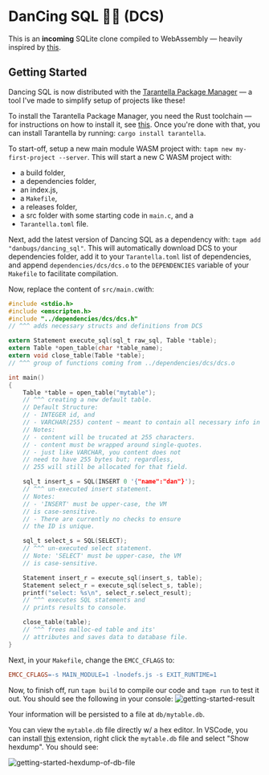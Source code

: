 # DanCing SQL 💃📂 (DCS)

This is an **incoming** SQLite clone compiled to WebAssembly — heavily inspired by [this](https://cstack.github.io/db_tutorial/).

## Getting Started

Dancing SQL is now distributed with the [Tarantella Package Manager](https://github.com/danbugs/tarantella) — a tool I've made to simplify setup of projects like these!

To install the Tarantella Package Manager, you need the Rust toolchain — for instructions on how to install it, see [this](https://www.rust-lang.org/tools/install). Once you're done with that, you can install Tarantella by running: `cargo install tarantella`.

To start-off, setup a new main module WASM project with: `tapm new my-first-project --server`. This will start a new C WASM project with:

- a build folder,
- a dependencies folder,
- an index.js,
- a `Makefile`,
- a releases folder,
- a src folder with some starting code in `main.c`, and a
- `Tarantella.toml` file.

Next, add the latest version of Dancing SQL as a dependency with: `tapm add "danbugs/dancing_sql"`. This will automatically download DCS to your dependencies folder, add it to your `Tarantella.toml` list of dependencies, and append `dependencies/dcs/dcs.o` to the `DEPENDENCIES` variable of your `Makefile` to facilitate compilation.

Now, replace the content of `src/main.c`with:

```C
#include <stdio.h>
#include <emscripten.h>
#include "../dependencies/dcs/dcs.h"
// ^^^ adds necessary structs and definitions from DCS

extern Statement execute_sql(sql_t raw_sql, Table *table);
extern Table *open_table(char *table_name);
extern void close_table(Table *table);
// ^^^ group of functions coming from ../dependencies/dcs/dcs.o

int main()
{
    Table *table = open_table("mytable");
    // ^^^ creating a new default table.
    // Default Structure:
    // - INTEGER id, and
    // - VARCHAR(255) content ~ meant to contain all necessary info in sort of a JSON.stringify-ed way.
    // Notes:
    // - content will be trucated at 255 characters.
    // - content must be wrapped around single-quotes.
    // - just like VARCHAR, you content does not
    // need to have 255 bytes but; regardless,
    // 255 will still be allocated for that field.

    sql_t insert_s = SQL(INSERT 0 '{"name":"dan"}');
    // ^^^ un-executed insert statement.
    // Notes:
    // - 'INSERT' must be upper-case, the VM
    // is case-sensitive.
    // - There are currently no checks to ensure
    // the ID is unique.

    sql_t select_s = SQL(SELECT);
    // ^^^ un-executed select statement.
    // Note: 'SELECT' must be upper-case, the VM
    // is case-sensitive.

    Statement insert_r = execute_sql(insert_s, table);
    Statement select_r = execute_sql(select_s, table);
    printf("select: %s\n", select_r.select_result);
    // ^^^ executes SQL statements and
    // prints results to console.

    close_table(table);
    // ^^^ frees malloc-ed table and its'
    // attributes and saves data to database file.
}
```

Next, in your `Makefile`, change the `EMCC_CFLAGS` to:
```Makefile
EMCC_CFLAGS=-s MAIN_MODULE=1 -lnodefs.js -s EXIT_RUNTIME=1
```

Now, to finish off, run `tapm build` to compile our code and `tapm run` to test it out. You should see the following in your console:
![getting-started-result](https://i.imgur.com/SFGtWBc.png)

Your information will be persisted to a file at `db/mytable.db`.

You can view the `mytable.db` file directly w/ a hex editor. In VSCode, you can install [this](https://marketplace.visualstudio.com/items?itemName=slevesque.vscode-hexdump) extension, right click the `mytable.db` file and select "Show hexdump". You should see:

![getting-started-hexdump-of-db-file](https://i.imgur.com/QxhZhtg.png)